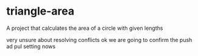 # triangle-area
A project that calculates the area of a circle with given lengths


very unsure about resolving conflicts
ok we are going to confirm the push ad pul setting nows
